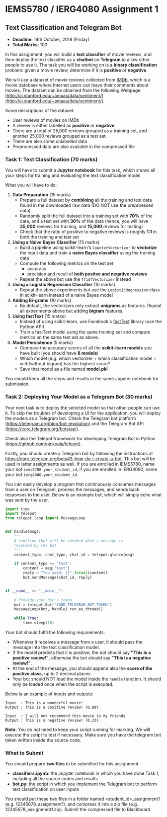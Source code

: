 # IEMS5780 / IERG4080 Assignment 1

## Text Classification and Telegram Bot

* **Deadline**: 19th October, 2018 (Friday)
* **Total Marks**: 100

In this assignment, you will build a **text classifier** of movie reviews, and then deploy the text classifier as a **chatbot** on **Telegram** to allow other people to use it. The task you will be working on is a **binary classification** problem: given a movie review, determine if it is **positive** or **negative**.

We will use a dataset of movie reviews collected from [IMDb](https://www.imdb.com/), which is a movie database where Internet users can leave their comments about movies. The dataset can be obtained from the following Webpage: [http://ai.stanford.edu/~amaas/data/sentiment/](http://ai.stanford.edu/~amaas/data/sentiment/).

Some descriptions of the dataset:
* User reviews of movies on IMDb
* A review is either labelled as **positive** or **negative**
* There are a total of 25,000 reviews grouped as a training set, and another 25,000 reviews grouped as a test set.
* There are also some unlabelled data
* Preprocessed data are also available in the compressed file

### Task 1: Text Classification (70 marks)

You will have to submit a **Jupyter notebook** for this task, which shows all your steps for training and evaluating the text classification model.

What you will have to do:

1. **Data Preparation** (15 marks)
    * Prepare a full dataset by **combining** all the training and test data found in the downloaded raw data (DO NOT use the preproessed data)
    * Randomly split the full dataset into a training set with **70%** of the data, and a test set with **30%** of the data (hence, you will have **35,000** reviews for training, and **15,000** reviews for testing)
    * Check that the ratio of positive to negative reviews is roughly **1:1** in both the training and test set
2. **Using a Naive Bayes Classifier** (15 marks)
    * Build a pipeline using scikit-learn's `CounterVectorizer` to **vectorize** the input data and train a **naive Bayes classifier** using the training data
    * Compute the following metrics on the test set
        - accuracy
        - precision and recall of **both positve and negative reviews**
    * Repeat the above but use the `TfidfVectorizer` instead
3. **Using a Logistic Regression Classifier** (10 marks)
    * Repeat the above experiments but use the `LogisticRegression` class in scikit-learn instead of a naive Bayes model
4. **Adding Bi-grams** (10 marks)
    * By default, the vectorizers only extract **unigrams** as features. Repeat all experiments above but adding **bigram** features.
5. **Using fastText** (15 marks) 
    * Instead of using scikit-learn, use Facebook's [fastText](https://github.com/facebookresearch/fastText) library (use the Python API)
    * Train a fastText model using the same training set and compute metrics on the same test set as above.
6. **Model Persistence** (5 marks)
    * Compare the accuracy scores of all the **scikit-learn models** you have built (you should have **8 models**)
    * Which model (e.g. which vectorizer + which classification model + with/without bigram) has the highest score?
    * Save that model as a file named **model.pkl**

You should keep all the steps and results in the same Jupyter notebook for submission.

### Task 2: Deploying Your Model as a Telegram Bot (30 marks)

Your next task is to deploy the selected model so that other people can use it. To skip the troubles of developing a UI for the application, you will deploy the models as a Telegram bot. Check the Telegram bot platform (https://telegram.org/blog/bot-revolution) and the Telegram Bot API (https://core.telegram.org/bots/api).

Check also the Telepot framework for developing Telegram Bot in Python (https://github.com/nickoala/telepot).

Firstly, you should create a Telegram bot by following the instructions at https://core.telegram.org/bots#3-how-do-i-create-a-bot. This bot will be used in latter assignments as well. If you are enrolled in IEMS5780, name your bot `iems5780-your_student_id`, if you are enrolled in IERG4080, name your bot `ierg4080-your_student_id`.

You can easily develop a program that continuously consumes messages from a user on Telegram, process the messages, and sends back responses to the user. Below is an example bot, which will simply echo what was sent by the user.

```python
import time
import telepot
from telepot.loop import MessageLoop


def handle(msg):
    """
    A function that will be invoked when a message is
    recevied by the bot
    """
    content_type, chat_type, chat_id = telepot.glance(msg)

    if content_type == "text":
        content = msg["text"]
        reply = "You said: {}".format(content)
        bot.sendMessage(chat_id, reply)


if __name__ == "__main__":
    
    # Provide your bot's token
    bot = telepot.Bot("YOUR_TELEGRAM_BOT_TOKEN")
    MessageLoop(bot, handle).run_as_thread()

    while True:
        time.sleep(10)
```

Your bot should fulfil the following requirements:

* Whenever it receives a message from a user, it should pass the message into the text classification model.
* If the model predicts that it is positive, the bot should say **"This is a positive review!"**, otherwise the bot should say **"This is a negative review!"**.
* At the end of the message, you should append also the **score of the positive class**, up to 2 decimal places
* Your bot should NOT load the model inside the `handle` function. It should only be loaded once when the script is executed.

Below is an example of inputs and outputs:

```
Input  : This is a wonderful movie!
Output : This is a positive review! (0.89)

Input  : I will not recommend this movie to my friends
Output : This is a negative review! (0.23)
```

**Note:** You do not need to keep your script running for marking. We will execute the script to test if necessary. Make sure you have the telegram bot token written inside the source code.

### What to Submit

You should prepare **two files** to be submitted for this assignment:
* **classifiers.ipynb**: the Jupyter notebook in which you have done Task 1, including all the source codes and results
* **bot.py**: the script in which you implement the Telegram bot to perform text classification on user inputs

You should put these two files in a folder named <student_id>_assignment1 (e.g. 12345678_assignment1), and compress it into a zip file (e.g. 12345678_assignment1.zip). Submit the compressed file to Blackboard.
